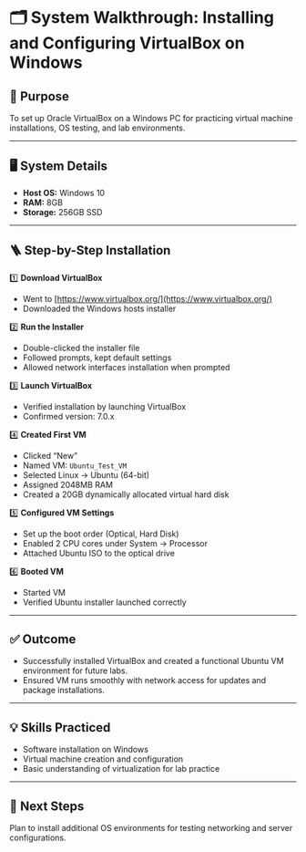 # 🗂️ System Walkthrough: Installing and Configuring VirtualBox on Windows

## 🎯 Purpose

To set up Oracle VirtualBox on a Windows PC for practicing virtual machine installations, OS testing, and lab environments.

---

## 🖥️ System Details

- **Host OS:** Windows 10
- **RAM:** 8GB
- **Storage:** 256GB SSD

---

## 🪜 Step-by-Step Installation

1️⃣ **Download VirtualBox**  
- Went to [https://www.virtualbox.org/](https://www.virtualbox.org/)  
- Downloaded the Windows hosts installer

2️⃣ **Run the Installer**  
- Double-clicked the installer file  
- Followed prompts, kept default settings  
- Allowed network interfaces installation when prompted

3️⃣ **Launch VirtualBox**  
- Verified installation by launching VirtualBox  
- Confirmed version: 7.0.x

4️⃣ **Created First VM**  
- Clicked “New”  
- Named VM: `Ubuntu_Test_VM`  
- Selected Linux → Ubuntu (64-bit)  
- Assigned 2048MB RAM  
- Created a 20GB dynamically allocated virtual hard disk

5️⃣ **Configured VM Settings**  
- Set up the boot order (Optical, Hard Disk)  
- Enabled 2 CPU cores under System → Processor  
- Attached Ubuntu ISO to the optical drive

6️⃣ **Booted VM**  
- Started VM  
- Verified Ubuntu installer launched correctly

---

## ✅ Outcome

- Successfully installed VirtualBox and created a functional Ubuntu VM environment for future labs.
- Ensured VM runs smoothly with network access for updates and package installations.

---

## 💡 Skills Practiced

- Software installation on Windows
- Virtual machine creation and configuration
- Basic understanding of virtualization for lab practice

---

## 📌 Next Steps

Plan to install additional OS environments for testing networking and server configurations.
